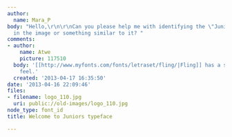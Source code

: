 ```yaml
---
author:
  name: Mara_P
body: "Hello,\r\n\r\nCan you please help me with identifying the \"Junior's\" type
  in the image or something similar to it? "
comments:
- author:
    name: Atwe
    picture: 117510
  body: '[[http://www.myfonts.com/fonts/letraset/fling/|Fling]] has a somewhat similar
    feel.'
  created: '2013-04-17 16:35:50'
date: '2013-04-16 22:09:46'
files:
- filename: logo_110.jpg
  uri: public://old-images/logo_110.jpg
node_type: font_id
title: Welcome to Juniors typeface

---
```


